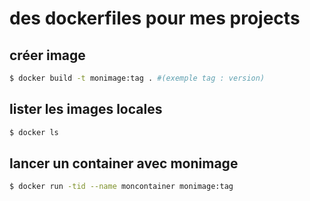 # des dockerfiles pour mes projects

## créer image

```bash
$ docker build -t monimage:tag . #(exemple tag : version)
```

## lister les images locales

```bash
$ docker ls
```

## lancer un container avec monimage

```bash
$ docker run -tid --name moncontainer monimage:tag
```